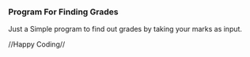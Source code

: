 ### Program For Finding Grades ###
Just a Simple program to find out grades by taking your marks as input.


//Happy Coding//
